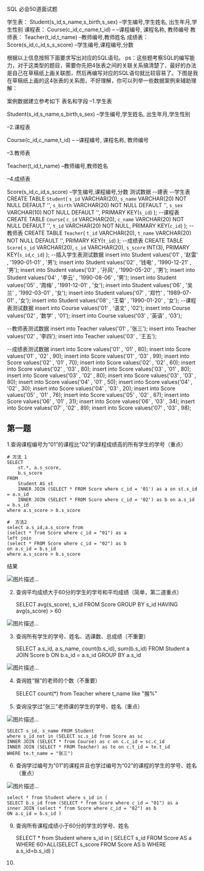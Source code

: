 SQL 必会50道面试题

学生表：
Student(s_id,s_name,s_birth,s_sex) –学生编号,学生姓名, 出生年月,学生性别
课程表：
Course(c_id,c_name,t_id) – –课程编号, 课程名称, 教师编号
教师表：
Teacher(t_id,t_name) –教师编号,教师姓名
成绩表：
Score(s_id,c_id,s_s_score) –学生编号,课程编号,分数

根据以上信息按照下面要求写出对应的SQL语句。
ps：这些题考察SQL的编写能力，对于这类型的题目，需要你先把4张表之间的关联关系搞清楚了，最好的办法是自己在草稿纸上画关联图，然后再编写对应的SQL语句就比较容易了。下图是我在草稿纸上画的这4张表的关系图，不好理解，你可以列举一些数据案例来辅助理解：



案例数据建立参考如下
表名和字段
–1.学生表 

Student(s_id,s_name,s_birth,s_sex) –学生编号,学生姓名, 出生年月,学生性别 

–2.课程表 

Course(c_id,c_name,t_id) – –课程编号, 课程名称, 教师编号 

–3.教师表 

Teacher(t_id,t_name) –教师编号,教师姓名 

–4.成绩表 

Score(s_id,c_id,s_score) –学生编号,课程编号,分数
测试数据
--建表
--学生表
CREATE TABLE `Student`(
`s_id` VARCHAR(20),
`s_name` VARCHAR(20) NOT NULL DEFAULT '',
`s_birth` VARCHAR(20) NOT NULL DEFAULT '',
`s_sex` VARCHAR(10) NOT NULL DEFAULT '',
PRIMARY KEY(`s_id`)
);
--课程表
CREATE TABLE `Course`(
`c_id` VARCHAR(20),
`c_name` VARCHAR(20) NOT NULL DEFAULT '',
`t_id` VARCHAR(20) NOT NULL,
PRIMARY KEY(`c_id`)
);
--教师表
CREATE TABLE `Teacher`(
`t_id` VARCHAR(20),
`t_name` VARCHAR(20) NOT NULL DEFAULT '',
PRIMARY KEY(`t_id`)
);
--成绩表
CREATE TABLE `Score`(
`s_id` VARCHAR(20),
`c_id` VARCHAR(20),
`s_score` INT(3),
PRIMARY KEY(`s_id`,`c_id`)
);
--插入学生表测试数据
insert into Student values('01' , '赵雷' , '1990-01-01' , '男');
insert into Student values('02' , '钱电' , '1990-12-21' , '男');
insert into Student values('03' , '孙风' , '1990-05-20' , '男');
insert into Student values('04' , '李云' , '1990-08-06' , '男');
insert into Student values('05' , '周梅' , '1991-12-01' , '女');
insert into Student values('06' , '吴兰' , '1992-03-01' , '女');
insert into Student values('07' , '郑竹' , '1989-07-01' , '女');
insert into Student values('08' , '王菊' , '1990-01-20' , '女');
--课程表测试数据
insert into Course values('01' , '语文' , '02');
insert into Course values('02' , '数学' , '01');
insert into Course values('03' , '英语' , '03');

--教师表测试数据
insert into Teacher values('01' , '张三');
insert into Teacher values('02' , '李四');
insert into Teacher values('03' , '王五');

--成绩表测试数据
insert into Score values('01' , '01' , 80);
insert into Score values('01' , '02' , 90);
insert into Score values('01' , '03' , 99);
insert into Score values('02' , '01' , 70);
insert into Score values('02' , '02' , 60);
insert into Score values('02' , '03' , 80);
insert into Score values('03' , '01' , 80);
insert into Score values('03' , '02' , 80);
insert into Score values('03' , '03' , 80);
insert into Score values('04' , '01' , 50);
insert into Score values('04' , '02' , 30);
insert into Score values('04' , '03' , 20);
insert into Score values('05' , '01' , 76);
insert into Score values('05' , '02' , 87);
insert into Score values('06' , '01' , 31);
insert into Score values('06' , '03' , 34);
insert into Score values('07' , '02' , 89);
insert into Score values('07' , '03' , 98);


## 第一题

1.查询课程编号为“01”的课程比“02”的课程成绩高的所有学生的学号（重点）


    # 方法 1
    SELECT
        st.*, a.s_score,
        b.s_score
    FROM
        Student AS st
        INNER JOIN (SELECT * FROM Score where c_id = '01') as a on st.s_id = a.s_id 
        INNER JOIN (SELECT * FROM Score where c_id = '02') as b on a.s_id = b.s_id 
    where a.s_score > b.s_score

    #  方法2
    select a.s_id,a.s_score from 
    (select * from Score where c_id = "01") as a
    left join
    (select * FROM Score where c_id = "02") as b
    on a.s_id = b.s_id
    where a.s_score > b.s_score

结果 

![图片描述...](http://cdn.surest.cn/Fo3IBn_Ede8goQtDXPJy_eP2ouZY)

2. 查询平均成绩大于60分的学生的学号和平均成绩（简单，第二道重点）

    SELECT avg(s_score), s_id FROM Score GROUP BY s_id HAVING avg(s_score) > 60

![图片描述...](http://cdn.surest.cn/FokL6duDq2oyUVZAaTXXQlF5YHqs)


3. 查询所有学生的学号、姓名、选课数、总成绩（不重要）

    SELECT
        a.s_id,
        a.s_name,
        count(b.s_id),
        sum(b.s_id)
    FROM
        Student a
    JOIN Score b ON b.s_id = a.s_id
    GROUP BY
        a.s_id

![图片描述...](http://cdn.surest.cn/Fk6wEHSieMwXQ-Iz51fMriIWs7dx)

4. 查询姓“猴”的老师的个数（不重要）

    SELECT count(*) from Teacher where t_name  like "猴%"

5. 查询没学过“张三”老师课的学生的学号、姓名（重点）

![图片描述...](http://cdn.surest.cn/FoBexVArLWx0fuP43yZznLqHxiny)

    SELECT s_id, s_name FROM Student
    where s_id not in (SELECT sc.s_id from Score as sc 
    INNER JOIN (SELECT * from Course) as c on c.c_id = sc.c_id
    INNER JOIN (SELECT * FROM Teacher) as te on c.t_id = te.t_id
    WHERE te.t_name = "张三")

6. 查询学过编号为“01”的课程并且也学过编号为“02”的课程的学生的学号、姓名（重点）

![图片描述...](http://cdn.surest.cn/FuqxczRLDil10_aSHa2bALv7ETJf)

    select * from Student where s_id in (
    SELECT b.s_id from (SELECT * from Score where c_id = "01") as a
    inner JOIN (select * from Score where c_id = "02") as b
    ON a.s_id = b.s_id )

9. 查询所有课程成绩小于60分的学生的学号、姓名

    SELECT * from Student  where s_id in (
        SELECT s_id FROM Score AS a
        WHERE 60>ALL(SELECT s_score FROM Score AS b
        WHERE a.s_id=b.s_id)
    )

10. 